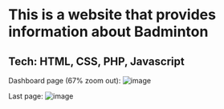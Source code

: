 # This is a website that provides information about Badminton
## Tech: HTML, CSS, PHP, Javascript

Dashboard page (67% zoom out):
![image](https://github.com/user-attachments/assets/23030671-3c65-49df-9001-60af9900b3c2)

Last page:
![image](https://github.com/user-attachments/assets/7623dcbe-ac98-41d0-bbdf-76510e5ca5a2)
